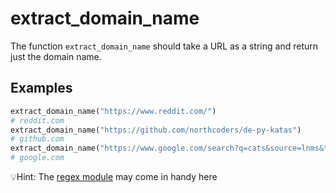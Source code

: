 # extract_domain_name

The function `extract_domain_name` should take a URL as a string and return just the domain name.

## Examples

```py
extract_domain_name("https://www.reddit.com/")
# reddit.com
extract_domain_name("https://github.com/northcoders/de-py-katas")
# github.com
extract_domain_name("https://www.google.com/search?q=cats&source=lnms&tbm=isch&sa=X&ved=2ahUKEwjO9Mrw2_v6AhXtTEEAHWYIBi8Q_AUoAXoECAIQAw&biw=1440&bih=764&dpr=2")
# google.com
```

💡Hint: The [regex module](https://docs.python.org/3/library/re.html) may come in handy here
